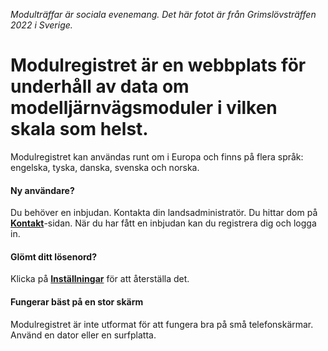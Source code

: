 ﻿*Modulträffar är sociala evenemang. Det här fotot är från Grimslövsträffen 2022 i Sverige.*

# **Modulregistret** är en webbplats för underhåll av data om modelljärnvägsmoduler i vilken skala som helst.
Modulregistret kan användas runt om i Europa och finns på flera språk: engelska, tyska, danska, svenska och norska.

#### Ny användare?
Du behöver en inbjudan. Kontakta din landsadministratör.
Du hittar dom på [**Kontakt**](/Contact)-sidan.
När du har fått en inbjudan kan du registrera dig och logga in.

#### Glömt ditt lösenord?
Klicka på [**Inställningar**](/Users/Settings) för att återställa det.

#### Fungerar bäst på en stor skärm
Modulregistret är inte utformat för att fungera bra på små telefonskärmar.
Använd en dator eller en surfplatta.